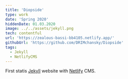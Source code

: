 ```yaml
---
title: 'Diopside'
type: work
date: 'Spring 2020'
hiddenDate: 01.03.2020
image: ../../assets/jekyll.png
tech: contentful
url: 'https://zealous-bassi-bb4105.netlify.app/'
githubUrl: 'https://github.com/DRIMchansky/Diopside'
tags:
  - Jekyll
  - NetlifyCMS
---
```


First statis [Jekyll](https://jekyllrb.com/) website with [Netlify](https://www.netlifycms.org/) CMS.

